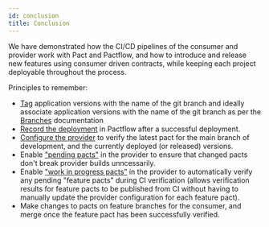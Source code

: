 ```yaml
---
id: conclusion
title: Conclusion
---
```


We have demonstrated how the CI/CD pipelines of the consumer and provider work with Pact and Pactflow, and how to introduce and release new features using consumer driven contracts, while keeping each project deployable throughout the process.

Principles to remember:

* [Tag](https://docs.pact.io/pact_broker/tags) application versions with the name of the git branch and ideally associate application versions with the name of the git branch as per the [Branches](https://docs.pact.io/pact_broker/branches) documentation
* [Record the deployment](https://docs.pact.io/pact_broker/recording_deployments_and_releases/) in Pactflow after a successful deployment.
* [Configure the provider](https://docs.pact.io/provider/recommended_configuration#verification-triggered-by-provider-change) to verify the latest pact for the main branch of development, and the currently deployed (or released) versions.
* Enable ["pending pacts"](https://docs.pact.io/pending) in the provider to ensure that changed pacts don't break provider builds unncessarily.
* Enable ["work in progress pacts"](https://docs.pact.io/wip) in the provider to automatically verify any pending "feature pacts" during CI verification (allows verification results for feature pacts to be published from CI without having to manually update the provider configuration for each feature pact).
* Make changes to pacts on feature branches for the consumer, and merge once the feature pact has been successfully verified.
